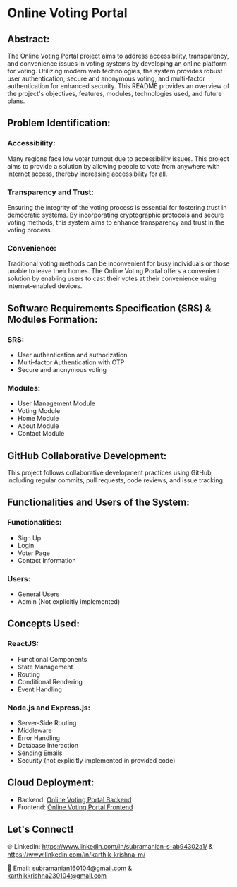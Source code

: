 # Online Voting Portal

## Abstract:

The Online Voting Portal project aims to address accessibility, transparency, and convenience issues in voting systems by developing an online platform for voting. Utilizing modern web technologies, the system provides robust user authentication, secure and anonymous voting, and multi-factor authentication for enhanced security. This README provides an overview of the project's objectives, features, modules, technologies used, and future plans.

## Problem Identification:

### Accessibility:
Many regions face low voter turnout due to accessibility issues. This project aims to provide a solution by allowing people to vote from anywhere with internet access, thereby increasing accessibility for all.

### Transparency and Trust:
Ensuring the integrity of the voting process is essential for fostering trust in democratic systems. By incorporating cryptographic protocols and secure voting methods, this system aims to enhance transparency and trust in the voting process.

### Convenience:
Traditional voting methods can be inconvenient for busy individuals or those unable to leave their homes. The Online Voting Portal offers a convenient solution by enabling users to cast their votes at their convenience using internet-enabled devices.

## Software Requirements Specification (SRS) & Modules Formation:

### SRS:
- User authentication and authorization
- Multi-factor Authentication with OTP
- Secure and anonymous voting

### Modules:
- User Management Module
- Voting Module
- Home Module
- About Module
- Contact Module

## GitHub Collaborative Development:

This project follows collaborative development practices using GitHub, including regular commits, pull requests, code reviews, and issue tracking.

## Functionalities and Users of the System:

### Functionalities:
- Sign Up
- Login
- Voter Page
- Contact Information

### Users:
- General Users
- Admin (Not explicitly implemented)

## Concepts Used:

### ReactJS:
- Functional Components
- State Management
- Routing
- Conditional Rendering
- Event Handling

### Node.js and Express.js:
- Server-Side Routing
- Middleware
- Error Handling
- Database Interaction
- Sending Emails
- Security (not explicitly implemented in provided code)

## Cloud Deployment:

- Backend: [Online Voting Portal Backend](https://online-voting-portal.onrender.com/)
- Frontend: [Online Voting Portal Frontend](https://online-voting-portal.netlify.app/)

## Let's Connect!
🌐 LinkedIn: https://www.linkedin.com/in/subramanian-s-ab94302a1/ & https://www.linkedin.com/in/karthik-krishna-m/

📧 Email: subramanian160104@gmail.com & karthikkrishna230104@gmail.com
